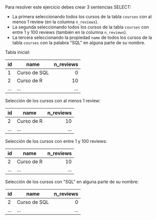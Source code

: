 Para resolver este ejercicio debes crear 3 sentencias SELECT:

- La primera seleccionando todos los cursos de la tabla `courses` con al menos 1 review (en la columna `n_reviews`).
- La segunda seleccionando todos los cursos de la tabla `courses` con entre 1 y 100 reviews (también en la columna `n_reviews`).
- La tercera seleccionando la propiedad `name` de todos los cursos de la tabla `courses` con la palabra "SQL" en alguna parte de su nombre.

Tabla inicial:

| id  |     name     | n_reviews |
|-----|--------------|----------:|
|  1  | Curso de SQL |         0 |
|  2  | Curso de R   |        10 |
| ... | ...          |       ... |

Selección de los cursos con al menos 1 review:

| id  |     name     | n_reviews |
|-----|--------------|----------:|
|  2  | Curso de R   |        10 |
| ... | ...          |       ... |

Selección de los cursos con entre 1 y 100 reviews:

| id  |     name     | n_reviews |
|-----|--------------|----------:|
|  2  | Curso de R   |        10 |
| ... | ...          |       ... |

Selección de los cursos con "SQL" en alguna parte de su nombre:

| id  |     name     | n_reviews |
|-----|--------------|----------:|
|  2  | Curso de SQL |         0 |
| ... | ...          |       ... |
